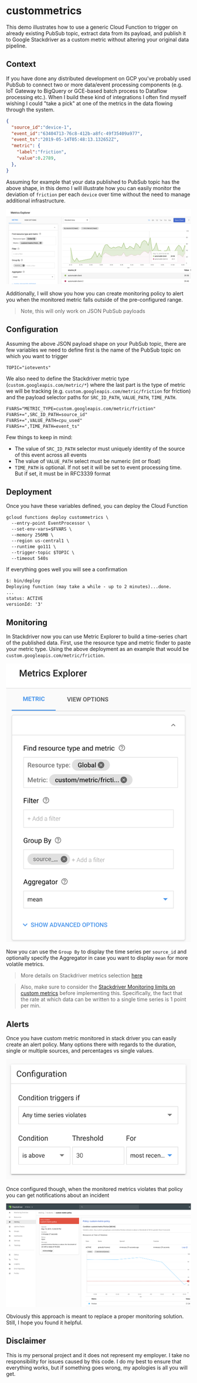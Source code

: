 # custommetrics

This demo illustrates how to use a generic Cloud Function to trigger on already existing PubSub topic, extract data from its payload, and publish it to Google Stackdriver as a custom metric without altering your original data pipeline.

## Context

If you have done any distributed development on GCP you've probably used PubSub to connect two or more data/event processing components (e.g. IoT Gateway to BigQuery or GCE-based batch process to Dataflow processing etc.). When I build these kind of integrations I often find myself wishing I could "take a pick" at one of the metrics in the data flowing through the system.

```json
{
  "source_id":"device-1",
  "event_id":"63404713-76c8-412b-a8fc-49f35409a977",
  "event_ts":"2019-05-14T05:48:13.132652Z",
  "metric": {
    "label":"friction",
    "value":0.2789,
  },
}
```

Assuming for example that your data published to PubSub topic has the above shape, in this demo I will illustrate how you can easily monitor the deviation of `friction` per each `device` over time without the need to manage additional infrastructure.

![Chart](./img/sd.png "Stackdriver Chart")

Additionally, I will show you how you can create monitoring policy to alert you when the monitored metric falls outside of the pre-configured range.

> Note, this will only work on JSON PubSub payloads

## Configuration

Assuming the above JSON payload shape on your PubSub topic, there are few variables we need to define first is the name of the PubSub topic on which you want to trigger

```shell
TOPIC="iotevents"
```

We also need to define the Stackdriver metric type (`custom.googleapis.com/metric/*`) where the last part is the type of metric we will be tracking (e.g. `custom.googleapis.com/metric/friction` for friction) and the payload selector paths for `SRC_ID_PATH`, `VALUE_PATH`, `TIME_PATH`.

```shell
FVARS="METRIC_TYPE=custom.googleapis.com/metric/friction"
FVARS+=",SRC_ID_PATH=source_id"
FVARS+=",VALUE_PATH=cpu_used"
FVARS+=",TIME_PATH=event_ts"
```

Few things to keep in mind:

* The value of `SRC_ID_PATH` selector must uniquely identity of the source of this event across all events
* The value of `VALUE_PATH` select must be numeric (int or float)
* `TIME_PATH` is optional. If not set it will be set to event processing time. But if set, it must be in RFC3339 format

## Deployment

Once you have these variables defined, you can deploy the Cloud Function

```shell
gcloud functions deploy custommetrics \
  --entry-point EventProcessor \
  --set-env-vars=$FVARS \
  --memory 256MB \
  --region us-central1 \
  --runtime go111 \
  --trigger-topic $TOPIC \
  --timeout 540s
```

If everything goes well you will see a confirmation

```shell
$: bin/deploy
Deploying function (may take a while - up to 2 minutes)...done.
...
status: ACTIVE
versionId: '3'
```

## Monitoring

In Stackdriver now you can use Metric Explorer to build a time-series chart of the published data. First, use the  resource type and metric finder to paste your metric type. Using the above deployment as an example that would be `custom.googleapis.com/metric/friction`.

![Metric](./img/metric.png "Stackdriver Metric")

Now you can use the `Group By` to display the time series per `source_id` and optionally specify the Aggregator in case you want to display `mean` for more volatile metrics.

> More details on Stackdriver metrics selection [here](https://cloud.google.com/monitoring/charts/metrics-selector)

> Also, make sure to consider the [Stackdriver Monitoring limits on custom metrics](https://cloud.google.com/monitoring/quotas) before implementing this. Specifically, the fact that the rate at which data can be written to a single time series is 1 point per min.

## Alerts

Once you have custom metric monitored in stack driver you can easily create an alert policy. Many options there with regards to the duration, single or multiple sources, and percentages vs single values.

![Alert](./img/alert.png "Stackdriver Alert Policy")

Once configured though, when the monitored metrics violates that policy you can get notifications about an incident

![Alert](./img/incident.png "Stackdriver Incident")

Obviously this approach is meant to replace a proper monitoring solution. Still, I hope you found it helpful.

## Disclaimer

This is my personal project and it does not represent my employer. I take no responsibility for issues caused by this code. I do my best to ensure that everything works, but if something goes wrong, my apologies is all you will get.
